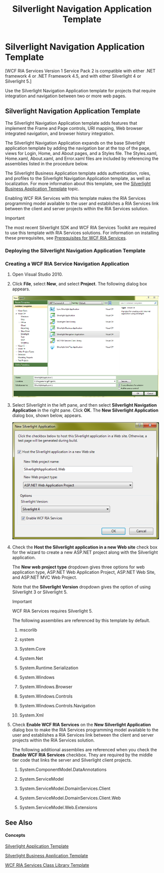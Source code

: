 ﻿---
title: Silverlight Navigation Application Template
TOCTitle: Silverlight Navigation Application Template
ms:assetid: 49a70018-48c6-4918-a6a6-775ea814248d
ms:mtpsurl: https://msdn.microsoft.com/en-us/library/Hh180767(v=VS.91)
ms:contentKeyID: 35437167
ms.date: 08/19/2013
mtps_version: v=VS.91
---

# Silverlight Navigation Application Template

\[WCF RIA Services Version 1 Service Pack 2 is compatible with either .NET framework 4 or .NET Framework 4.5, and with either Silverlight 4 or Silverlight 5.\]

Use the Silverlight Navigation Application template for projects that require integration and navigation between two or more web pages.

## Silverlight Navigation Application Template

The Silverlight Navigation Application template adds features that implement the Frame and Page controls, URI mapping, Web browser integrated navigation, and browser history integration.

The Silverlight Navigation Application expands on the base Silverlight application template by adding the navigation bar at the top of the page, views for Login, Home, and About pages, and a Styles file. The Styles.xaml, Home.xaml, About.xaml, and Error.xaml files are included by referencing the assemblies listed in the procedure below.

The Silverlight Business Application template adds authentication, roles, and profiles to the Silverlight Navigation Application template, as well as localization. For more information about this template, see the [Silverlight Business Application Template](hh180769\(v=vs.91\).md) topic.

Enabling WCF RIA Services with this template makes the RIA Services programming model available to the user and establishes a RIA Services link between the client and server projects within the RIA Services solution.


> [!IMPORTANT]
> The most recent Silverlight SDK and WCF RIA Services Toolkit are required to use this template with RIA Services solutions. For information on installing these prerequisites, see <A href="gg512106(v=vs.91).md">Prerequisites for WCF RIA Services</A>.


### Deploying the Silverlight Navigation Application Template

### Creating a WCF RIA Service Navigation Application

1.  Open Visual Studio 2010.

2.  Click **File**, select **New**, and select **Project**. The following dialog box appears.
    
    ![New Silverlight Navigation Application Dialog](images\Hh180767.new_sl_nav_app(en-us,VS.91).png "New Silverlight Navigation Application Dialog")

3.  Select Silverlight in the left pane, and then select **Silverlight Navigation Application** in the right pane. Click **OK**. The **New Silverlight Application** dialog box, shown below, appears.
    
    ![New Silverlight Navigation Application Wizard](images\Hh180770.new_sl_app_ui(en-us,VS.91).png "New Silverlight Navigation Application Wizard")

4.  Check the **Host the Silverlight application in a new Web site** check box for the wizard to create a new ASP.NET project along with the Silverlight application.
    
    The **New web project type** dropdown gives three options for web application type, ASP.NET Web Application Project, ASP.NET Web Site, and ASP.NET MVC Web Project.
    
    Note that the **Silverlight Version** dropdown gives the option of using Silverlight 3 or Silverlight 5.
    

    > [!IMPORTANT]
    > WCF RIA Services requires Silverlight 5.

    
    The following assemblies are referenced by this template by default.
    
    1.  mscorlib
    
    2.  system
    
    3.  System.Core
    
    4.  System.Net
    
    5.  System.Runtime.Serialization
    
    6.  System.Windows
    
    7.  System.Windows.Browser
    
    8.  System.Windows.Controls
    
    9.  System.Windows.Controls.Navigation
    
    10. System.Xml

5.  Check **Enable WCF RIA Services** on the **New Silverlight Application** dialog box to make the RIA Services programming model available to the user and establishes a RIA Services link between the client and server projects within the RIA Services solution.
    
    The following additional assemblies are referenced when you check the **Enable WCF RIA Services** checkbox. They are required by the middle tier code that links the server and Silverlight client projects.
    
    1.  System.ComponentModel.DataAnnotations
    
    2.  System.ServiceModel
    
    3.  System.ServiceModel.DomainServices.Client
    
    4.  System.ServiceModel.DomainServices.Client.Web
    
    5.  System.ServiceModel.Web.Extensions

## See Also

#### Concepts

[Silverlight Application Template](hh180770\(v=vs.91\).md)

[Silverlight Business Application Template](hh180769\(v=vs.91\).md)

[WCF RIA Services Class Library Template](hh180768\(v=vs.91\).md)

